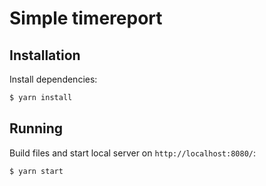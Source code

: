 # Simple timereport


## Installation

Install dependencies:
```js
$ yarn install
```

## Running

Build files and start local server on `http://localhost:8080/`:
```js
$ yarn start
```
